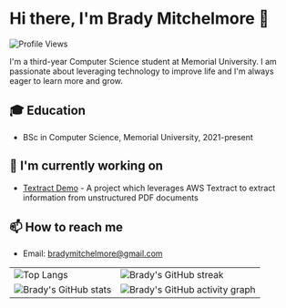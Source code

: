 # Hi there, I'm Brady Mitchelmore 👋

![Profile Views](https://komarev.com/ghpvc/?username=Bmitch44)

I'm a third-year Computer Science student at Memorial University. I am passionate about leveraging technology to improve life and I'm always eager to learn more and grow.

## 🎓 Education

- BSc in Computer Science, Memorial University, 2021-present

## 🌱 I'm currently working on

- [Textract Demo](https://github.com/Bmitch44/textract-demo.git) - A project which leverages AWS Textract to extract information from unstructured PDF documents

## 📫 How to reach me

- Email: bradymitchelmore@gmail.com

<table>
  <tr>
    <td><img src="https://github-readme-stats.vercel.app/api/top-langs/?username=Bmitch44" alt="Top Langs"></td>
    <td><img src="https://github-readme-streak-stats.herokuapp.com/?user=Bmitch44&theme=radical" alt="Brady's GitHub streak"></td>
   </td>
  </tr>
  <tr>
     <td><img src="https://github-readme-stats.vercel.app/api?username=Bmitch44&show_icons=true&theme=radical" alt="Brady's GitHub stats">
    <td><img src="https://github-readme-activity-graph.vercel.app/graph?username=Bmitch44&theme=dracula" alt="Brady's GitHub activity graph"></td>
  </tr>
</table>

